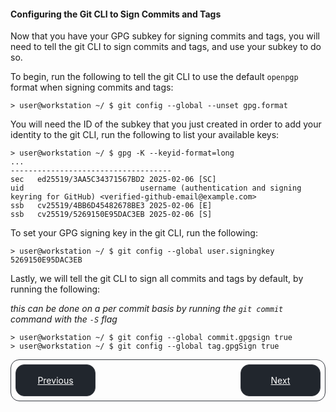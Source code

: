 #### Configuring the Git CLI to Sign Commits and Tags

Now that you have your GPG subkey for signing commits and tags, you will need to tell the git CLI to sign commits and tags, and use your subkey to do so.

To begin, run the following to tell the git CLI to use the default `openpgp` format when signing commits and tags:

```shell
> user@workstation ~/ $ git config --global --unset gpg.format
```

You will need the ID of the subkey that you just created in order to add your identity to the git CLI, run the following to list your available keys:

```shell
> user@workstation ~/ $ gpg -K --keyid-format=long
...
------------------------------------
sec   ed25519/3AA5C34371567BD2 2025-02-06 [SC]
uid                          username (authentication and signing keyring for GitHub) <verified-github-email@example.com>
ssb   cv25519/4BB6D45482678BE3 2025-02-06 [E]
ssb   cv25519/5269150E95DAC3EB 2025-02-06 [S]
```

To set your GPG signing key in the git CLI, run the following:

```shell
> user@workstation ~/ $ git config --global user.signingkey 5269150E95DAC3EB
```

Lastly, we will tell the git CLI to sign all commits and tags by default, by running the following:

*this can be done on a per commit basis by running the `git commit` command with the `-S` flag*

```shell
> user@workstation ~/ $ git config --global commit.gpgsign true
> user@workstation ~/ $ git config --global tag.gpgSign true
```

<style>
    .bottom-nav {
        display: flex; 
        justify-content: space-between; 
        border: 1px solid #373b42; 
        border-radius: 1em; 
        padding: 0.5em;
    }
    .nav-link{
        border: 1px solid #373b42; 
        border-radius: 1em; 
        padding: 0.5em; 
        width: 8em; 
        height: 2.5em; 
        background-color: #21262d;
        cursor: pointer;
        color: #fff;
        align-content: center;
        text-align: center; 
    }

    .nav-link:hover {
        text-decoration: none;
        color: #aeb4b9;
    }
</style>
<div class="bottom-nav">
  <a href="generating-a-gpg-subkey-for-signing-commits-and-tags.md" class="nav-link">Previous</a>
  <a href="adding-your-gpg-signing-key-to-github.md" class="nav-link">Next</a>
</div>